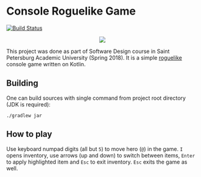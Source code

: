 # Console Roguelike Game

[![Build Status](https://travis-ci.org/Ivan-Veselov/console-roguelike.svg?branch=master)](https://travis-ci.org/Ivan-Veselov/console-roguelike)

<p align="center">
  <img src="https://github.com/Ivan-Veselov/console-roguelike/wiki/images/demo.gif">
</p>

This project was done as part of Software Design course in Saint Petersburg Academic University (Spring 2018). It is a simple [roguelike](https://en.wikipedia.org/wiki/Roguelike) console game written on Kotlin.

## Building

One can build sources with single command from project root directory (JDK is required):

```
./gradlew jar
```

## How to play

Use keyboard numpad digits (all but `5`) to move hero (`@`) in the game. `I` opens inventory, use arrows (up and down) to switch between items, `Enter` to apply highlighted item and `Esc` to exit inventory. `Esc` exits the game as well.
